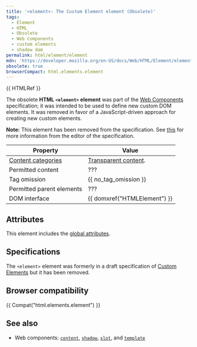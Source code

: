 ```yaml
---
title: '<element>: The Custom Element element (Obsolete)'
tags:
  - Element
  - HTML
  - Obsolete
  - Web Components
  - custom elements
  - shadow dom
permalink: html/element/element
mdn: 'https://developer.mozilla.org/en-US/docs/Web/HTML/Element/element'
obsolete: true
browserCompact: html.elements.element
---
```

{{ HTMLRef }}

The obsolete **HTML `<element>` element** was part of the [Web Components](/web_components) specification; it was intended to be used to define new custom DOM elements. It was removed in favor of a JavaScript-driven approach for creating new custom elements.

**Note:** This element has been removed from the specification. See [this](http://lists.w3.org/Archives/Public/public-webapps/2013JulSep/0287.html) for more information from the editor of the specification.

| Property | Value |
| --- | --- |
| [Content categories](/html/content_categories "HTML/Content_categories") | [Transparent content](/html/content_categories#transparent_content). |
| Permitted content | ??? |
| Tag omission | {{ no_tag_omission }} |
| Permitted parent elements | ??? |
| DOM interface | {{ domxref("HTMLElement") }} |

## Attributes

This element includes the [global attributes](/html/global_attributes).

## Specifications

The `<element>` element was formerly in a draft specification of [Custom Elements](http://w3c.github.io/webcomponents/spec/custom/) but it has been removed.

## Browser compatibility

{{ Compat("html.elements.element") }}

## See also

-   Web components: [`content`](/html/element/content/), [`shadow`](/html/element/shadow/), [`slot`](/html/element/slot/), and [`template`](/html/element/template/)